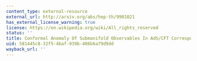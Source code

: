 ```yaml
---
content_type: external-resource
external_url: http://arxiv.org/abs/hep-th/9901021
has_external_license_warning: true
license: https://en.wikipedia.org/wiki/All_rights_reserved
status: ''
title: Conformal Anomaly Of Submanifold Observables In AdS/CFT Correspondence
uid: 581445c8-32f5-4baf-939b-406b6a79d9dd
wayback_url: ''
---
```

